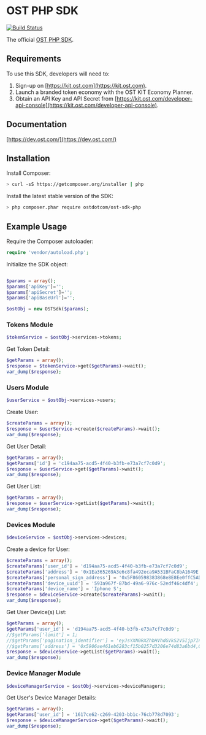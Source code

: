 # OST PHP SDK
[![Build Status](https://travis-ci.org/OpenSTFoundation/ost-sdk-php.svg?branch=master)](https://travis-ci.org/OpenSTFoundation/ost-sdk-php)

The official [OST PHP SDK](https://dev.ost.com/).

## Requirements

To use this SDK, developers will need to:
1. Sign-up on [https://kit.ost.com](https://kit.ost.com).
2. Launch a branded token economy with the OST KIT Economy Planner.
3. Obtain an API Key and API Secret from [https://kit.ost.com/developer-api-console](https://kit.ost.com/developer-api-console).

## Documentation

[https://dev.ost.com/](https://dev.ost.com/)

## Installation

Install Composer:

```bash
> curl -sS https://getcomposer.org/installer | php
```

Install the latest stable version of the SDK:

```bash
> php composer.phar require ostdotcom/ost-sdk-php
```

## Example Usage

Require the Composer autoloader:

```php
require 'vendor/autoload.php';
```

Initialize the SDK object:

```php

$params = array();
$params['apiKey']='';
$params['apiSecret']='';
$params['apiBaseUrl']='';

$ostObj = new OSTSdk($params);

```

### Tokens Module 

```php
$tokenService = $ostObj->services->tokens;
```

Get Token Detail:

```php
$getParams = array();
$response = $tokenService->get($getParams)->wait();
var_dump($response);
```

### Users Module 

```php
$userService = $ostObj->services->users;
```

Create User:

```php
$createParams = array();
$response = $userService->create($createParams)->wait();
var_dump($response);
```

Get User Detail:

```php
$getParams = array();
$getParams['id'] = 'c194aa75-acd5-4f40-b3fb-e73a7cf7c0d9';
$response = $userService->get($getParams)->wait();
var_dump($response);
```

Get User List:

```php
$getParams = array();
$response = $userService->getList($getParams)->wait();
var_dump($response);
```

### Devices Module 

```php
$deviceService = $ostObj->services->devices;
```


Create a device for User:

```php
$createParams = array();
$createParams['user_id'] = 'd194aa75-acd5-4f40-b3fb-e73a7cf7c0d9';
$createParams['address'] = '0x1Ea365269A3e6c8fa492eca9A531BFaC8bA1649E';
$createParams['personal_sign_address'] = '0x5F860598383868e8E8Ee0ffC5ADD92369Db37455';
$createParams['device_uuid'] = '593a967f-87bd-49a6-976c-52edf46c4df4';
$createParams['device_name'] = 'Iphone S';
$response = $deviceService->create($createParams)->wait();
var_dump($response);
```

Get User Device(s) List:

```php
$getParams = array();
$getParams['user_id'] = 'd194aa75-acd5-4f40-b3fb-e73a7cf7c0d9';
//$getParams['limit'] = 1;
//$getParams['pagination_identifier'] = 'eyJsYXN0RXZhbHVhdGVkS2V5Ijp7InVpZCI6eyJTIjoiZDE5NGFhNzUtYWNkNS00ZjQwLWIzZmItZTczYTdjZjdjMGQ5In0sIndhIjp7IlMiOiIweDU4YjQxMDY0NzQ4OWI4ODYzNTliNThmZTIyMjYwZWIxOTYwN2IwZjYifX19';
//$getParams['address'] = '0x5906ae461eb6283cf15b0257d3206e74d83a6bd4,0xab248ef66ee49f80e75266595aa160c8c1abdd5a';
$response = $deviceService->getList($getParams)->wait();
var_dump($response);
```

### Device Manager Module 

```php
$deviceManagerService = $ostObj->services->deviceManagers;
```

Get User's Device Manager Details:

```php
$getParams = array();
$getParams['user_id'] = '1617ce62-c269-4203-bb1c-76cb778d7093';
$response = $deviceManagerService->get($getParams)->wait();
var_dump($response);
```

